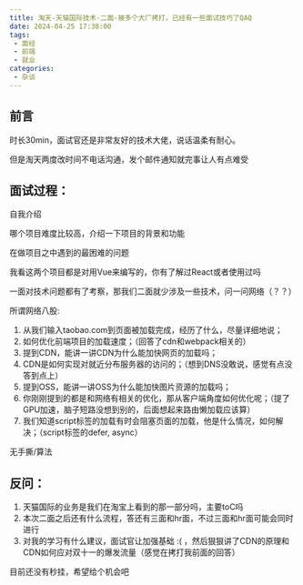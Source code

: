 ```yaml
---
title: 淘天-天猫国际技术-二面-被多个大厂拷打，已经有一些面试技巧了QAQ
date: 2024-04-25 17:38:00
tags:
 - 面经
 - 前端
 - 就业
categories:
 - 杂谈
---
```

## 前言
时长30min，面试官还是非常友好的技术大佬，说话温柔有耐心。

但是淘天两度改时间不电话沟通，发个邮件通知就完事让人有点难受

## 面试过程：

自我介绍

哪个项目难度比较高，介绍一下项目的背景和功能

在做项目之中遇到的最困难的问题

我看这两个项目都是对用Vue来编写的，你有了解过React或者使用过吗

一面对技术问题都有了考察，那我们二面就少涉及一些技术，问一问网络（？？）

所谓网络八股:

1.  从我们输入taobao.com到页面被加载完成，经历了什么，尽量详细地说；
2.  如何优化前端项目的加载速度；（回答了cdn和webpack相关的）
3.  提到CDN，能讲一讲CDN为什么能加快网页的加载吗；
4.  CDN是如何实现对就近分布服务器的访问的；（想到DNS没敢说，感觉有点没答到点上）
5.  提到OSS，能讲一讲OSS为什么能加快图片资源的加载吗；
6.  你刚刚提到的都是和网络有相关的优化，那从客户端角度如何优化呢；（提了GPU加速，脑子短路没想到别的，后面想起来路由懒加载应该算）
7.  我们知道script标签的加载有时会阻塞页面的加载，他是什么情况，如何解决；（script标签的defer, async）

无手撕/算法
## 反问：

1.  天猫国际的业务是我们在淘宝上看到的那一部分吗，主要toC吗
2.  本次二面之后还有什么流程，答还有三面和hr面，不过三面和hr面可能会同时进行
3.  对我的学习有什么建议，面试官让加强基础 :( ，然后狠狠讲了CDN的原理和CDN如何应对双十一的爆发流量（感觉在拷打我前面的回答）

目前还没有秒挂，希望给个机会吧
